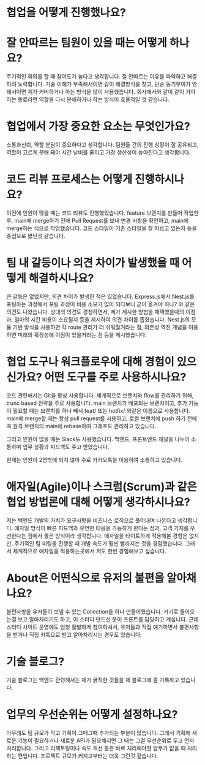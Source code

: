 
# 협업을 어떻게 진행했나요?

# 잘 안따르는 팀원이 있을 때는 어떻게 하나요?
주기적인 회의를 할 때 참여도가 높다고 생각합니다.
잘 안따르는 이유를 파악하고 해결하려 노력합니다. 기술 이해가 부족해서이면 같이 해결방식을 찾고, 단순 동기부여가 안돼서이면 제가 커버하거나 하는 방식을 많이 사용했습니다. 회사에서와 같이 같이 가야하는 동료라면 역할을 다시 분배하거나 하는 방식이 효율적일 것 같습니다.

# 협업에서 가장 중요한 요소는 무엇인가요?
소통과신뢰, 역할 분담이 중요하다고 생각합니다. 팀원들 간의 진행 상황이 잘 공유되고, 역할이 고르게 분배 돼야 시간 낭비를 줄이고 가장 생산성이 높아진다고 생각합니다.

# 코드 리뷰 프로세스는 어떻게 진행하시나요?
이전에 인원이 많을 때는 코드 리뷰도 진행했었습니다. feature 브랜치를 만들어 작업한 후, main에 merge하기 전에 Pull Request를 보내 변경 사항을 확인하고, main에 merge하는 식으로 작업했습니다. 코드 스타일이 기존 스타일을 잘 따르고 있는지 등을 중점으로 봤던것 같습니다.

# 팀 내 갈등이나 의견 차이가 발생했을 때 어떻게 해결하시나요?
큰 갈등은 없었지만, 의견 차이가 발생한 적은 있었습니다. Express.js에서 Nest.js를 포팅하는 과정에서 포팅 과정이 비용 소모가 많이 되다보니 굳이 옮겨야 하나? 와 같은 의견도 나왔습니다.
상대의 의견도 경청하면서, 제가 제시한 방법을 채택했을때의 이점과, 얼마의 시간 비용이 소요될지 등을 제시하여 의견 차이를 좁혔습니다.
Nest.js의 모듈 기반 방식을 사용하면 각 route 관리가 더 쉬워질거라는 점, 의존성 역전 개념을 이용하면 미래의 확장성에 이점이 있을거라는 점 등을 제시했습니다.

# 협업 도구나 워크플로우에 대해 경험이 있으신가요? 어떤 도구를 주로 사용하시나요?

코드 관련해서는 Git을 항상 사용합니다.
체계적으로 브랜치와 flow를 관리하기 위해, trunc based 전략을 주로 사용합니다. main 브랜치가 배포되는 브랜치이고, 추가 기능이 필요할 때는 브랜치를 하나 빼서 feat/ 또는 hotfix/ 와같은 이름으로 사용합니다.
main에 merge할 때는 항상 pull request를 사용하고, 로컬 브랜치에 push 하기 전에 꼭 원격 브랜치의 main에 rebase하여 그래프도 관리하고 있습니다.

그리고 인원이 많을 때는 Slack도 사용했습니다. 백엔드, 프론트엔드 채널을 나누어 소통하며 업무 상황과 피드백도 주고 받았습니다.

현재는 인원이 2명밖에 되지 않아 주로 카카오톡을 이용하여 소통하고 있습니다.

# 애자일(Agile)이나 스크럼(Scrum)과 같은 협업 방법론에 대해 어떻게 생각하시나요?

저는 백엔드 개발의 가치가 요구사항을 비즈니스 로직으로 풀어내며 나온다고 생각합니다. 애자일 방식이 빠른 피드백과 유연한 대응을 가능하게 한다는 점과, 고객 가치를 우선한다는 점에서 좋은 방식이라 생각합니다.
애자일을 타이트하게 적용해본 경험은 없지만, 주기적인 팀 미팅을 진행할 때 개발 속도가 훨씬 빨라지는 것을 경험했습니다. 그래서 체계적으로 애자일을 적용하는곳에서 저도 한번 경험해보고 싶습니다.


# About은 어떤식으로 유저의 불편을 알아채나요?
불편사항을 유저들이 보낼 수 있는 Collection을 하나 만들어뒀습니다. 거기로 들어오는걸 보고 알아차리기도 하고, 이 스터디 만드신 분이 프론트를 담당하고 계십니다. 근데 스터디 사이트 운영에도 엄청 활발하게 참여하셔서, 유저들과 직접 얘기하면서 불편사항을 받거나 직접 카톡으로 받고 알아차리시는 경우도 있습니다.

# 기술 블로그?
기술 블로그는 백엔드 관련해서는 제가 굵직한 것들을 제 블로그에 좀 기록하고 있습니다.

# 업무의 우선순위는 어떻게 설정하나요?

아무래도 팀 규모가 작고 기획이 그때그때 추가되는 부분이 많습니다.
그래서 기획에 새로운 기능이 필요하거나 새로운 API가 필요해지면 그 때는 그걸 우선순위로 두고 먼저 처리합니다. 그리고 리팩토링이나 속도 개선 등은 바로 처리해야할 업무가 없을 때 처리하는 편입니다.
프로젝트 규모가 커지고부터는 더욱 그런것 같습니다.

